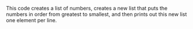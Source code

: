 This code creates a list of numbers, creates a new list that puts the numbers in order from greatest to smallest, and then prints out this new list one element per line.
